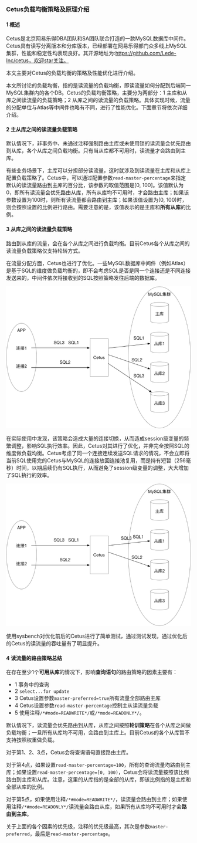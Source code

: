 ### Cetus负载均衡策略及原理介绍
#### 1 概述
Cetus是北京网易乐得DBA团队和SA团队联合打造的一款MySQL数据库中间件。Cetus具有读写分离版本和分库版本，已经部署在网易乐得部门众多线上MySQL集群，性能和稳定性均表现良好。其开源地址为:https://github.com/Lede-Inc/cetus，欢迎star关注。

本文主要对Cetus的负载均衡的策略及性能优化进行介绍。

本文所讨论的负载均衡，指的是读流量的负载均衡，即读流量如何分配到后端同一MySQL集群内的各个DB。Cetus的负载均衡策略，主要分为两部分：1 主库和从库之间读流量的负载策略；2 从库之间的读流量的负载策略。具体实现时候，流量的分配单位与Atlas等中间件也略有不同，进行了性能优化。下面章节将依次详细介绍。

#### 2 主从库之间的读流量负载策略

默认情况下，非事务中、未通过注释强制路由主库或未使用锁的读流量会优先路由到从库，各个从库之间负载均衡。只有当从库都不可用时，读流量才会路由到主库。

有些业务场景下，主库可以分担部分读流量，这时就涉及到读流量在主库和从库上配置负载策略了。Cetus中，可以通过配置参数`read-master-percentage`来指定默认的读流量路由到主库的百分比，该参数的取值范围是[0, 100]。该值默认为0，即所有读流量会优先路由从库，所有从库均不可用时，才会路由主库；如果该参数设置为100时，则所有读流量都会路由到主库；如果该值设置为(0, 100)时，则会按照设置的比例进行路由。需要注意的是，该值表示的是主库和**所有从库**的比例。

#### 3 从库之间的读流量负载策略

路由到从库的流量，会在各个从库之间进行负载均衡。目前Cetus各个从库之间的读流量负载策略仅支持轮转方式。

在流量分配方面，Cetus也进行了优化。一些MySQL数据库中间件（例如Atlas）是基于SQL的维度做负载均衡的，即不会考虑SQL是否是同一个连接还是不同连接发送来的，中间件依次将接收到的SQL按照策略发往后端的数据库。

![2.3.1](./images/2.3.1.png)

在实际使用中发现，该策略会造成大量的连接切换，从而造成session级变量的频繁调整，影响SQL执行效率。因此，Cetus对其进行了优化，并非完全按照SQL的维度做负载均衡。Cetus考虑了同一个连接连续发送SQL请求的情况，不会立即将当前SQL使用完的Cetus与MySQL的连接放回连接池复用，而是持有短暂（256毫秒）时间，以期后续仍有SQL执行，从而避免了session级变量的调整，大大增加了SQL执行的效率。

![2.3.2](./images/2.3.2.png)

使用sysbench对优化前后的Cetus进行了简单测试，通过测试发现，通过优化后的Cetus的读流量的吞吐量有了明显提升。


#### 4 读流量的路由策略总结
在存在至少1个**可用从库**的情况下，影响**查询语句**的路由策略的因素主要有：

- 1 事务中的查询 
- 2 `select...for update`  
- 3 Cetus设置参数`master-preferred=true`所有流量全部路由主库 
- 4 Cetus设置参数`read-master-percentage`控制主从读流量负载 
- 5 使用注释`/*#mode=READWRITE*/`或`/*mode=READONLY*/`。

默认情况下，读流量会优先路由到从库，从库之间按照**轮训策略**在各个从库之间做负载均衡；一旦所有从库均不可用，会路由到主库上。目前Cetus的各个从库暂不支持按照权重做负载。

对于第1、2、3点，Cetus会将查询语句直接路由主库。

对于第4点，如果设置`read-master-percentage=100`，所有的查询流量均路由到主库；如果设置`read-master-percentage=[0, 100)`，Cetus会将读流量按照该比例路由到主库和从库。注意，这里的从库指的是全部的从库，即该比例指的是主库和全部从库的比例。

对于第5点，如果使用注释`/*#mode=READWRITE*/`，读流量会路由到主库；如果使用注释`/*#mode=READONLY*/`读流量会路由从库，如果所有从库均不可用时才会**路由到主库**。

关于上面的各个因素的优先级，注释的优先级最高，其次是参数`master-preferred`，最后是`read-master-percentage`。
